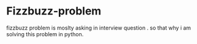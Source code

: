 # Fizzbuzz-problem
fizzbuzz problem is moslty asking in interview question . so that why i am solving this problem in python.
